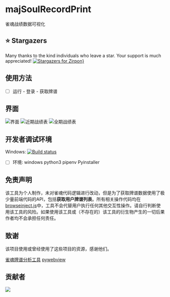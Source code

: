 # majSoulRecordPrint
 雀魂战绩数据可视化

## ⭐ Stargazers

Many thanks to the kind individuals who leave a star.
Your support is much appreciated!
[![Stargazers for Zirpon}](https://reporoster.com/stars/Zirpon/majSoulRecordPrint)](https://github.com/Zirpon/majSoulRecordPrint/stargazers)


## 使用方法

- [ ] 运行 - 登录 - 获取牌谱

## 界面

![界面](interface.gif)
![近期战绩表](./doc/MajSoulTrends.png)
![全期战绩表](./doc/MajSoulHistory.png)

## 开发者调试环境

Windows: [![Build status](https://ci.appveyor.com/api/projects/status/fyirnuhsunq73brc?svg=true)](https://ci.appveyor.com/project/zyr17/majsoulpaipuanalyzer)

- [ ] 环境: windows python3 pipenv Pyinstaller

## 免责声明
该工具为个人制作，未对雀魂代码逻辑进行改动，但是为了获取牌谱数据使用了极少量前端代码的API，包括**获取用户牌谱列表**。所有相关操作代码均在[browseinject.js](assets/browseinject.js)中，工具不会代替用户执行任何其他交互性操作。请自行判断使用该工具的风险。如果使用该工具或（不存在的）该工具的衍生物产生的一切后果作者均不会承担任何责任。

## 致谢

该项目使用或曾经使用了这些项目的资源，感谢他们。

[雀魂牌谱分析工具](https://github.com/zyr17/MajsoulPaipuAnalyzer)
[pywebview](https://github.com/r0x0r/pywebview/)

## 贡献者
<a href="https://github.com/Zirpon/majSoulRecordPrint/graphs/contributors">
  <img src="https://contrib.rocks/image?repo=Zirpon/majSoulRecordPrint" />
</a>